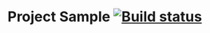 # Project Sample [![Build status](https://ci.appveyor.com/api/projects/status/ihjlo86rvpa69gxh?svg=true)](https://ci.appveyor.com/project/Rinero156/auto-test-dz4)